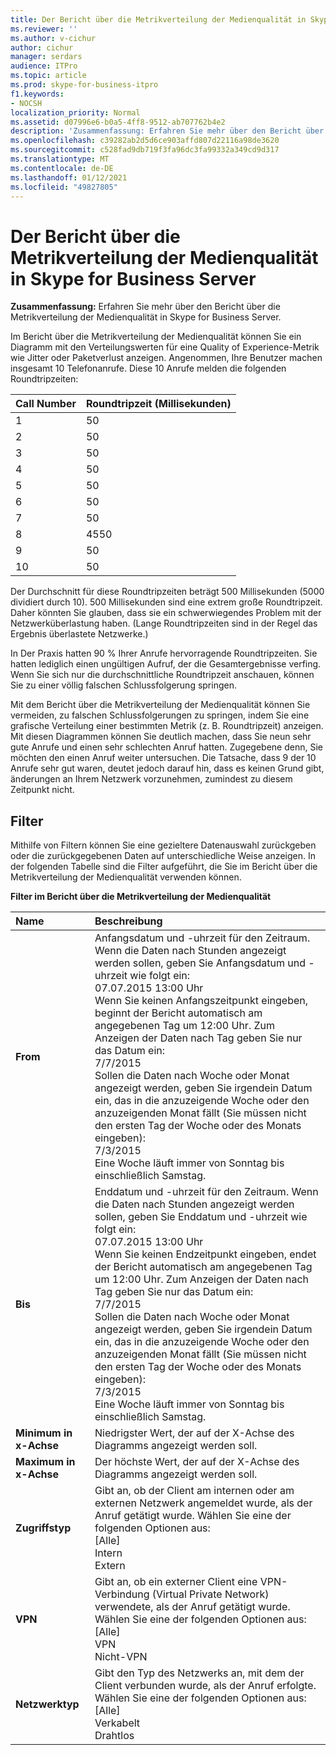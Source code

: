 ```yaml
---
title: Der Bericht über die Metrikverteilung der Medienqualität in Skype for Business Server
ms.reviewer: ''
ms.author: v-cichur
author: cichur
manager: serdars
audience: ITPro
ms.topic: article
ms.prod: skype-for-business-itpro
f1.keywords:
- NOCSH
localization_priority: Normal
ms.assetid: d07996e6-b0a5-4ff8-9512-ab707762b4e2
description: 'Zusammenfassung: Erfahren Sie mehr über den Bericht über die Metrikverteilung der Medienqualität in Skype for Business Server.'
ms.openlocfilehash: c39282ab2d5d6ce903affd807d22116a98de3620
ms.sourcegitcommit: c528fad9db719f3fa96dc3fa99332a349cd9d317
ms.translationtype: MT
ms.contentlocale: de-DE
ms.lasthandoff: 01/12/2021
ms.locfileid: "49827805"
---
```

# <a name="the-media-quality-metrics-distribution-report-in-skype-for-business-server"></a>Der Bericht über die Metrikverteilung der Medienqualität in Skype for Business Server 
 
**Zusammenfassung:** Erfahren Sie mehr über den Bericht über die Metrikverteilung der Medienqualität in Skype for Business Server.
  
Im Bericht über die Metrikverteilung der Medienqualität können Sie ein Diagramm mit den Verteilungswerten für eine Quality of Experience-Metrik wie Jitter oder Paketverlust anzeigen. Angenommen, Ihre Benutzer machen insgesamt 10 Telefonanrufe. Diese 10 Anrufe melden die folgenden Roundtripzeiten:
  
|**Call Number**|**Roundtripzeit (Millisekunden)**|
|:-----|:-----|
|1   <br/> |50  <br/> |
|2   <br/> |50  <br/> |
|3   <br/> |50  <br/> |
|4   <br/> |50  <br/> |
|5   <br/> |50  <br/> |
|6   <br/> |50  <br/> |
|7   <br/> |50  <br/> |
|8   <br/> |4550  <br/> |
|9   <br/> |50  <br/> |
|10   <br/> |50  <br/> |
   
Der Durchschnitt für diese Roundtripzeiten beträgt 500 Millisekunden (5000 dividiert durch 10). 500 Millisekunden sind eine extrem große Roundtripzeit. Daher könnten Sie glauben, dass sie ein schwerwiegendes Problem mit der Netzwerküberlastung haben. (Lange Roundtripzeiten sind in der Regel das Ergebnis überlastete Netzwerke.)
  
In Der Praxis hatten 90 % Ihrer Anrufe hervorragende Roundtripzeiten. Sie hatten lediglich einen ungültigen Aufruf, der die Gesamtergebnisse verfing. Wenn Sie sich nur die durchschnittliche Roundtripzeit anschauen, können Sie zu einer völlig falschen Schlussfolgerung springen.
  
Mit dem Bericht über die Metrikverteilung der Medienqualität können Sie vermeiden, zu falschen Schlussfolgerungen zu springen, indem Sie eine grafische Verteilung einer bestimmten Metrik (z. B. Roundtripzeit) anzeigen. Mit diesen Diagrammen können Sie deutlich machen, dass Sie neun sehr gute Anrufe und einen sehr schlechten Anruf hatten. Zugegebene denn, Sie möchten den einen Anruf weiter untersuchen. Die Tatsache, dass 9 der 10 Anrufe sehr gut waren, deutet jedoch darauf hin, dass es keinen Grund gibt, änderungen an Ihrem Netzwerk vorzunehmen, zumindest zu diesem Zeitpunkt nicht.
  
## <a name="filters"></a>Filter

Mithilfe von Filtern können Sie eine gezieltere Datenauswahl zurückgeben oder die zurückgegebenen Daten auf unterschiedliche Weise anzeigen. In der folgenden Tabelle sind die Filter aufgeführt, die Sie im Bericht über die Metrikverteilung der Medienqualität verwenden können.
  
**Filter im Bericht über die Metrikverteilung der Medienqualität**

|**Name**|**Beschreibung**|
|:-----|:-----|
|**From** <br/> |Anfangsdatum und -uhrzeit für den Zeitraum. Wenn die Daten nach Stunden angezeigt werden sollen, geben Sie Anfangsdatum und -uhrzeit wie folgt ein:  <br/> 07.07.2015 13:00 Uhr  <br/> Wenn Sie keinen Anfangszeitpunkt eingeben, beginnt der Bericht automatisch am angegebenen Tag um 12:00 Uhr. Zum Anzeigen der Daten nach Tag geben Sie nur das Datum ein:  <br/> 7/7/2015  <br/> Sollen die Daten nach Woche oder Monat angezeigt werden, geben Sie irgendein Datum ein, das in die anzuzeigende Woche oder den anzuzeigenden Monat fällt (Sie müssen nicht den ersten Tag der Woche oder des Monats eingeben):  <br/> 7/3/2015  <br/> Eine Woche läuft immer von Sonntag bis einschließlich Samstag.  <br/> |
|**Bis** <br/> |Enddatum und -uhrzeit für den Zeitraum. Wenn die Daten nach Stunden angezeigt werden sollen, geben Sie Enddatum und -uhrzeit wie folgt ein:  <br/> 07.07.2015 13:00 Uhr  <br/> Wenn Sie keinen Endzeitpunkt eingeben, endet der Bericht automatisch am angegebenen Tag um 12:00 Uhr. Zum Anzeigen der Daten nach Tag geben Sie nur das Datum ein:  <br/> 7/7/2015  <br/> Sollen die Daten nach Woche oder Monat angezeigt werden, geben Sie irgendein Datum ein, das in die anzuzeigende Woche oder den anzuzeigenden Monat fällt (Sie müssen nicht den ersten Tag der Woche oder des Monats eingeben):  <br/> 7/3/2015  <br/> Eine Woche läuft immer von Sonntag bis einschließlich Samstag.  <br/> |
|**Minimum in x-Achse** <br/> |Niedrigster Wert, der auf der X-Achse des Diagramms angezeigt werden soll.  <br/> |
|**Maximum in x-Achse** <br/> |Der höchste Wert, der auf der X-Achse des Diagramms angezeigt werden soll.  <br/> |
|**Zugriffstyp** <br/> | Gibt an, ob der Client am internen oder am externen Netzwerk angemeldet wurde, als der Anruf getätigt wurde. Wählen Sie eine der folgenden Optionen aus: <br/>  [Alle] <br/>  Intern <br/>  Extern <br/> |
|**VPN** <br/> | Gibt an, ob ein externer Client eine VPN-Verbindung (Virtual Private Network) verwendete, als der Anruf getätigt wurde. Wählen Sie eine der folgenden Optionen aus: <br/>  [Alle] <br/>  VPN <br/>  Nicht-VPN <br/> |
|**Netzwerktyp** <br/> | Gibt den Typ des Netzwerks an, mit dem der Client verbunden wurde, als der Anruf erfolgte. Wählen Sie eine der folgenden Optionen aus: <br/>  [Alle] <br/>  Verkabelt <br/>  Drahtlos <br/> |
   

